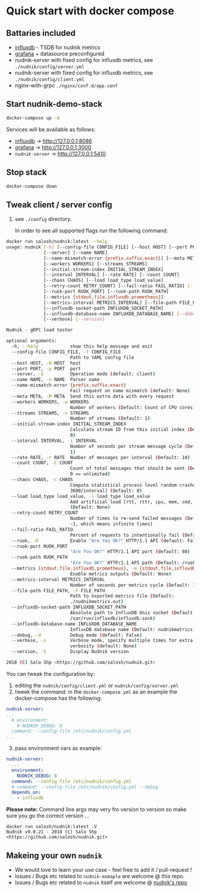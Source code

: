Quick start  with docker compose
================================

Battaries included
------------------

* [influxdb](https://www.influxdata.com/) - TSDB for nudnik metrics
* [grafana](https://grafana.com/) + datasource preconfigured
* nudnik-server with fixed config for influxdb metrics, see `./nudnik/config/server.yml`
* nudnik-server with fixed config for influxdb metrics, see  `./nudnik/config/client.yml`
* nginx-with-grpc `./nginx/conf.d/app.conf`

Start nudnik-demo-stack
-----------------------

```sh
docker-compose up -d
```
Services will be available as follows:
* [influxdb](https://www.influxdata.com/) -> http://127.0.0.1:8086
* [grafana](https://grafana.com/) -> http://127.0.0.1:3000
* `nudnik-server` -> http://127.0.0.1:5410

Stop stack
----------
```sh
docker-compose down
```

Tweak client / server config
----------------------------

1. see `./config` directory.
  
    In order to see all supported flags run the following command:
  ```sh
  docker run salosh/nudnik:latest --help
  usage: nudnik [-h] [--config-file CONFIG_FILE] [--host HOST] [--port PORT]
                [--server] [--name NAME]
                [--name-mismatch-error {prefix,suffix,exact}] [--meta META]
                [--workers WORKERS] [--streams STREAMS]
                [--initial-stream-index INITIAL_STREAM_INDEX]
                [--interval INTERVAL] [--rate RATE] [--count COUNT]
                [--chaos CHAOS] [--load load_type load_value]
                [--retry-count RETRY_COUNT] [--fail-ratio FAIL_RATIO] [--ruok]
                [--ruok-port RUOK_PORT] [--ruok-path RUOK_PATH]
                [--metrics {stdout,file,influxdb,prometheus}]
                [--metrics-interval METRICS_INTERVAL] [--file-path FILE_PATH]
                [--influxdb-socket-path INFLUXDB_SOCKET_PATH]
                [--influxdb-database-name INFLUXDB_DATABASE_NAME] [--debug]
                [--verbose] [--version]

  Nudnik - gRPC load tester

  optional arguments:
    -h, --help            show this help message and exit
    --config-file CONFIG_FILE, -f CONFIG_FILE
                          Path to YAML config file
    --host HOST, -H HOST  host
    --port PORT, -p PORT  port
    --server, -S          Operation mode (default: client)
    --name NAME, -n NAME  Parser name
    --name-mismatch-error {prefix,suffix,exact}
                          Fail request on name mismatch (default: None)
    --meta META, -M META  Send this extra data with every request
    --workers WORKERS, -w WORKERS
                          Number of workers (Default: Count of CPU cores)
    --streams STREAMS, -s STREAMS
                          Number of streams (Default: 1)
    --initial-stream-index INITIAL_STREAM_INDEX
                          Calculate stream ID from this initial index (Default:
                          0)
    --interval INTERVAL, -i INTERVAL
                          Number of seconds per stream message cycle (Default:
                          1)
    --rate RATE, -r RATE  Number of messages per interval (Default: 10)
    --count COUNT, -C COUNT
                          Count of total messages that should be sent (Default:
                          0 == unlimited)
    --chaos CHAOS, -c CHAOS
                          Compute statistical process level random crashes [0,
                          3600/interval] (Default: 0)
    --load load_type load_value, -l load_type load_value
                          Add artificial load [rtt, rttr, cpu, mem, cmd, fcmd]
                          (Default: None)
    --retry-count RETRY_COUNT
                          Number of times to re-send failed messages (Default:
                          -1, which means infinite times)
    --fail-ratio FAIL_RATIO
                          Percent of requests to intentionally fail (Default: 0)
    --ruok, -R            Enable "Are You OK?" HTTP/1.1 API (default: False)
    --ruok-port RUOK_PORT
                          "Are You OK?" HTTP/1.1 API port (default: 80)
    --ruok-path RUOK_PATH
                          "Are You OK?" HTTP/1.1 API path (Default: /ruok)
    --metrics {stdout,file,influxdb,prometheus}, -m {stdout,file,influxdb,prometheus}
                          Enable metrics outputs (Default: None)
    --metrics-interval METRICS_INTERVAL
                          Number of seconds per metrics cycle (Default: 1)
    --file-path FILE_PATH, -F FILE_PATH
                          Path to exported metrics file (Default:
                          ./nudnikmetrics.out)
    --influxdb-socket-path INFLUXDB_SOCKET_PATH
                          Absolute path to InfluxDB Unix socket (Default:
                          /var/run/influxdb/influxdb.sock)
    --influxdb-database-name INFLUXDB_DATABASE_NAME
                          InfluxDB database name (Default: nudnikmetrics)
    --debug, -d           Debug mode (default: False)
    --verbose, -v         Verbose mode, specify multiple times for extra
                          verbosity (default: None)
    --version, -V         Display Nudnik version

  2018 (C) Salo Shp <https://github.com/salosh/nudnik.git>
  ```

You can tweak the configuration by: 
1. editing the `nudnik/config/client.yml` or `nudnik/config/server.yml`
2. tweek the command: in the `docker-compose.yml` as an example the docker-compose has the following:

```yaml
nudnik-server:
...
  # environment: 
    # NUDNIK_DEBUG: 8
  command: --config-file /etc/nudnik/config.yml
...
```

3. pass environment vars as example:
```yaml
nudnik-server:
  ...
  environment:
    NUDNIK_DEBUG: 8
  command: --config-file /etc/nudnik/config.yml
  # command: --config-file /etc/nudnik/config.yml --debug
  depends_on: 
    - influxdb
```

**Please note:** Command line args may very fro version to version so make sure you go the correct version ...

```
docker run salosh/nudnik:latest -V
Nudnik v0.0.21 - 2018 (C) Salo Shp <https://github.com/salosh/nudnik.git>
```

Makeing your own `nudnik`
------------------------

* We would love to learn your use case - feel free to add it / pull-request !
* Issues / Bugs etc related to `nudnik-exmaple` are welcome @ this repo.
* Issues / Bugs etc related to `nudnik` itself are welcome @ [nudnik's repo](https://github.com/salosh/nudnik)